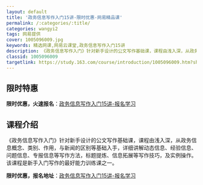 ```yaml
---
layout: default
title: '政务信息写作入门15讲-限时优惠-网易精品课'
permalink: /:categories/:title/
categories: wangyi2
tags: 网易提供
cover: 1005096009.jpg
keywords: 精选网课,网易云课堂,政务信息写作入门15讲
description: 《政务信息写作入门》针对新手设计的公文写作基础课，课程由浅入深，从政务信息概念、类别、作用，与新闻的区别等基础入手，详细
classid: 1005096009
targetlink: https://study.163.com/course/introduction/1005096009.htm?share=1&shareId=1025206652&utm_campaign=share&utm_medium=iphoneShare&utm_source=&utm_u=1025206652
---
```


## 限时特惠

**限时优惠，火速报名**：[政务信息写作入门15讲-报名学习](https://study.163.com/course/introduction/1005096009.htm?share=1&shareId=1025206652&utm_campaign=share&utm_medium=iphoneShare&utm_source=&utm_u=1025206652)

## 课程介绍

《政务信息写作入门》针对新手设计的公文写作基础课，课程由浅入深，从政务信息概念、类别、作用，与新闻的区别等基础入手，详细讲解动态信息、经验信息、问题信息、专报信息等写作方法，标题提炼、信息拓展等写作技巧，及实例操作。该课程是新手入门写作的最好能力训练课之一。

**限时优惠，报名地址**：[政务信息写作入门15讲-报名学习](https://study.163.com/course/introduction/1005096009.htm?share=1&shareId=1025206652&utm_campaign=share&utm_medium=iphoneShare&utm_source=&utm_u=1025206652)

